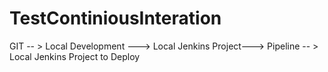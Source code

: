 # TestContiniousInteration
GIT -- > Local Development ---> Local Jenkins Project---> Pipeline -- > Local Jenkins Project to Deploy
